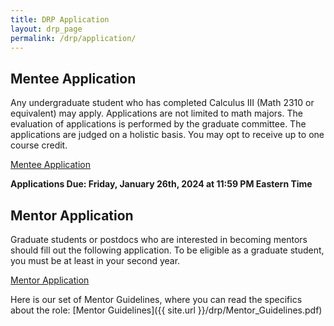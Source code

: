 ```yaml
---
title: DRP Application 
layout: drp_page
permalink: /drp/application/
---
```


<h2 class="mb-3">Mentee Application</h2>

Any undergraduate student who has completed Calculus III (Math 2310 or equivalent)
may apply. Applications are not limited to math majors. The evaluation
of applications is performed by the graduate committee. The
applications are judged on a holistic basis. You may opt to receive up to one course credit.

[Mentee Application](https://forms.gle/VUU7Hffs4Kq9nQHBA)

**Applications Due: Friday, January 26th, 2024 at 11:59 PM Eastern Time**

<h2 class="mb-3">Mentor Application</h2>

Graduate students or postdocs who are interested in becoming mentors should fill
out the following application. To be eligible as a graduate student, you must be at least in your second year.

[Mentor Application](https://forms.gle/8BGByDpRa49FXfC18)

Here is our set of Mentor Guidelines, where you can read the specifics about the role: [Mentor Guidelines]({{ site.url }}/drp/Mentor_Guidelines.pdf)
